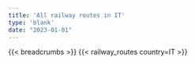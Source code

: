 ```yaml
---
title: 'All railway routes in IT'
type: 'blank'
date: "2023-01-01"
---
```


{{< breadcrumbs >}}
{{< railway_routes country=IT >}}
